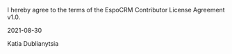I hereby agree to the terms of the EspoCRM Contributor License Agreement v1.0.

2021-08-30

Katia Dublianytsia
